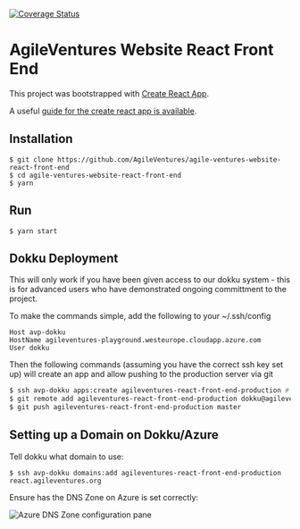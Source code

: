 [![Coverage Status](https://coveralls.io/repos/github/AgileVentures/agile-ventures-website-react-front-end/badge.svg?branch=develop)](https://coveralls.io/github/AgileVentures/agile-ventures-website-react-front-end?branch=develop)

AgileVentures Website React Front End
=====================================

This project was bootstrapped with [Create React App](https://github.com/facebookincubator/create-react-app).

A useful [guide for the create react app is available](https://github.com/facebookincubator/create-react-app/blob/master/packages/react-scripts/template/README.md).

Installation
------------

```
$ git clone https://github.com/AgileVentures/agile-ventures-website-react-front-end
$ cd agile-ventures-website-react-front-end
$ yarn
```

Run
---

```
$ yarn start
```

Dokku Deployment
-----------------

This will only work if you have been given access to our dokku system - this is for advanced users who have demonstrated ongoing committment to the project.

To make the commands simple, add the following to your ~/.ssh/config

```
Host avp-dokku
HostName agileventures-playground.westeurope.cloudapp.azure.com
User dokku
```
Then the following commands (assuming you have the correct ssh key set up) will create an app and allow pushing to the production server via git

```sh
$ ssh avp-dokku apps:create agileventures-react-front-end-production # if not yet created
$ git remote add agileventures-react-front-end-production dokku@agileventures-playground.westeurope.cloudapp.azure.com:agileventures-react-front-end-production    # assuming you are in local directory for this project -- only needed first time
$ git push agileventures-react-front-end-production master
```

Setting up a Domain on Dokku/Azure
----------------------------

Tell dokku what domain to use:
```
$ ssh avp-dokku domains:add agileventures-react-front-end-production react.agileventures.org
```

Ensure has the DNS Zone on Azure is set correctly:

![Azure DNS Zone configuration pane](https://dl.dropbox.com/s/dzgh7i3sn4wrxqz/Screenshot%202018-11-01%2013.32.30.png?dl=0)


